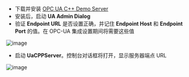 - 下载并安装 [OPC UA C++ Demo Server](https://www.unified-automation.com/downloads/opc-ua-servers.html)
- 安装后，启动 **UA Admin Dialog**
- 验证 **Endpoint URL** 是否设置正确，并记住 **Endpoint Host** 和 **Endpoint Port** 的值。在 OPC-UA 集成设置期间将需要这些值

![image](/images/user-guide/integrations/opc-ua/opc-ua-server-config.png)

- 启动 **UaCPPServer**。控制台对话框将打开，显示服务器端点 URL

![image](/images/user-guide/integrations/opc-ua/opc-ua-server-config-2.png)